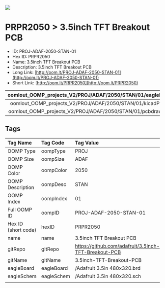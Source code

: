 


  
![][im]
# PRPR2050 > 3.5inch TFT Breakout PCB

- ID: PROJ-ADAF-2050-STAN-01
- Hex ID: PRPR2050
- Name: 3.5inch TFT Breakout PCB
- Description: 3.5inch TFT Breakout PCB
- Long Link: [http://oom.lt/PROJ-ADAF-2050-STAN-01](http://oom.lt/PROJ-ADAF-2050-STAN-01)
- Short Link: [http://oom.lt/PRPR2050](http://oom.lt/PRPR2050)
  

|oomlout_OOMP_projects_V2/PROJ/ADAF/2050/STAN/01/eagleImage.png|oomlout_OOMP_projects_V2/PROJ/ADAF/2050/STAN/01/eagleSchemImage.png|oomlout_OOMP_projects_V2/PROJ/ADAF/2050/STAN/01/kicadPcb3dFront.png|oomlout_OOMP_projects_V2/PROJ/ADAF/2050/STAN/01/kicadPcb3dBack.png|
| :---: | :---: | :---: | :---: |
|oomlout_OOMP_projects_V2/PROJ/ADAF/2050/STAN/01/kicadPcb3d.png|oomlout_OOMP_projects_V2/PROJ/ADAF/2050/STAN/01/bomBack.png|oomlout_OOMP_projects_V2/PROJ/ADAF/2050/STAN/01/bomFront.png|oomlout_OOMP_projects_V2/PROJ/ADAF/2050/STAN/01/pcbdraw.svg|
|oomlout_OOMP_projects_V2/PROJ/ADAF/2050/STAN/01/pcbdrawBack.svg||||

## Tags
  

|Tag Name|Tag Code|Tag Value|
| :--- | :--- | :--- |
|OOMP Type|oompType|PROJ|
|OOMP Size|oompSize|ADAF|
|OOMP Color|oompColor|2050|
|OOMP Description|oompDesc|STAN|
|OOMP Index|oompIndex|01|
|Full OOMP ID|oompID|PROJ-ADAF-2050-STAN-01|
|Hex ID (short code)|hexID|PRPR2050|
|name|name|3.5inch TFT Breakout PCB|
|gitRepo|gitRepo|https://github.com/adafruit/3.5inch-TFT-Breakout-PCB|
|gitName|gitName|3.5inch-TFT-Breakout-PCB|
|eagleBoard|eagleBoard|/Adafruit 3.5in 480x320.brd|
|eagleSchem|eagleSchem|/Adafruit 3.5in 480x320.sch|
||||



[im]: PROJ/ADAF/2050/STAN/01/kicadPcb3d_450.png
